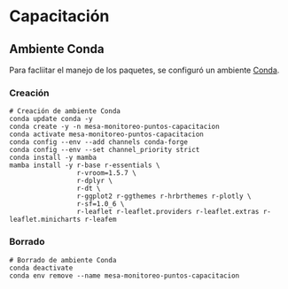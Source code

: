 # Capacitación

## Ambiente Conda

Para facliitar el manejo de los paquetes, se configuró un ambiente [Conda](https://docs.conda.io/).

### Creación
```shell
# Creación de ambiente Conda
conda update conda -y
conda create -y -n mesa-monitoreo-puntos-capacitacion
conda activate mesa-monitoreo-puntos-capacitacion
conda config --env --add channels conda-forge
conda config --env --set channel_priority strict
conda install -y mamba
mamba install -y r-base r-essentials \
                 r-vroom=1.5.7 \
                 r-dplyr \
                 r-dt \
                 r-ggplot2 r-ggthemes r-hrbrthemes r-plotly \
                 r-sf=1.0_6 \
                 r-leaflet r-leaflet.providers r-leaflet.extras r-leaflet.minicharts r-leafem
```

### Borrado
```shell
# Borrado de ambiente Conda
conda deactivate
conda env remove --name mesa-monitoreo-puntos-capacitacion
```

